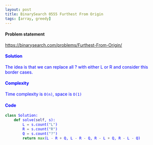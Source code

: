 ```yaml
---
layout: post
title: BinarySearch 0555 Furthest From Origin
tags: [array, greedy]
---
```


#### Problem statement

<a href="https://binarysearch.com/problems/Furthest-From-Origin/"> <font color = blue>https://binarysearch.com/problems/Furthest-From-Origin/

#### Solution
The idea is that we can replace all ? with either L or R and consider this border cases.

#### Complexity
Time complexity is `O(n)`, space is `O(1)`

#### Code
```python
class Solution:
    def solve(self, s):
        L = s.count("L")
        R = s.count("R")
        Q = s.count("?")
        return max(L - R + Q, L - R - Q, R - L + Q, R - L - Q)
```
